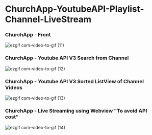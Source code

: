 # ChurchApp-YoutubeAPI-Playlist-Channel-LiveStream

### ChurchApp - Front
![ezgif com-video-to-gif (11)](https://user-images.githubusercontent.com/59985283/77203499-7e99dd00-6b2b-11ea-8811-b1e538601eea.gif)
### ChurchApp - Youtube API V3 Search from Channel
![ezgif com-video-to-gif (12)](https://user-images.githubusercontent.com/59985283/77203497-7d68b000-6b2b-11ea-8484-adeea83ed77d.gif)
### ChurchApp - Youtube API V3 Sorted ListView of Channel Videos 
![ezgif com-video-to-gif (13)](https://user-images.githubusercontent.com/59985283/77203496-7cd01980-6b2b-11ea-8993-2b67beda3c06.gif)
### ChurchApp - Live Streaming using Webview "To avoid API cost"
![ezgif com-video-to-gif (14)](https://user-images.githubusercontent.com/59985283/77203491-7b065600-6b2b-11ea-8d31-809c1dc0315a.gif)




